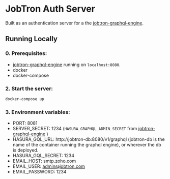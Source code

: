 # JobTron Auth Server

Built as an authentication server for a the [jobtron-graphql-engine](https://github.com/haydenlinder/jobtron-graphql-engine).

## Running Locally

### 0. Prerequisites:
  - [jobtron-graphql-engine](https://github.com/haydenlinder/jobtron-graphql-engine) running on `localhost:8080`.
  - docker
  - docker-compose

### 2. Start the server:
```bash
docker-compose up
```

### 3. Environment variables:
  - PORT: 8081
  - SERVER_SECRET: 1234 (`HASURA_GRAPHQL_ADMIN_SECRET` from [jobtron-graphql-engine](https://github.com/haydenlinder/jobtron-graphql-engine/blob/master/docker-compose.yml) )
  - HASURA_GQL_URL: http://jobtron-db:8080/v1/graphql (jobtron-db is the name of the container running the graphql engine), or wherever the db is deployed.
  - HASURA_GQL_SECRET: 1234
  - EMAIL_HOST: smtp.zoho.com
  - EMAIL_USER: admin@jobtron.com
  - EMAIL_PASSWORD: 1234